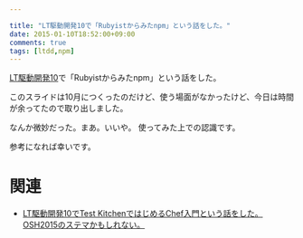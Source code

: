 ```yaml
---

title: "LT駆動開発10で「Rubyistからみたnpm」という話をした。"
date: 2015-01-10T18:52:00+09:00
comments: true
tags: [ltdd,npm]
---
```


[LT駆動開発10](https://github.com/LTDD/Sessions/wiki/LT%E9%A7%86%E5%8B%95%E9%96%8B%E7%99%BA10)で「Rubyistからみたnpm」という話をした。

<script async class="speakerdeck-embed" data-id="9961d6c07adc0132c0c22e2d526dbddf" data-ratio="1.33333333333333" src="//speakerdeck.com/assets/embed.js"></script>

このスライドは10月につくったのだけど、使う場面がなかったけど、今日は時間が余ってたので取り出しました。

なんか微妙だった。まあ。いいや。
使ってみた上での認識です。

参考になれば幸いです。

# 関連

* [LT駆動開発10でTest KitchenではじめるChef入門という話をした。OSH2015のステマかもしれない。](http://blog.eiel.info/blog/2015/01/10/chef-abc-on-test-kitchen/)
